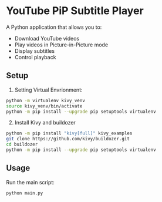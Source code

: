 # YouTube PiP Subtitle Player

A Python application that allows you to:
- Download YouTube videos
- Play videos in Picture-in-Picture mode
- Display subtitles
- Control playback

## Setup
1. Setting Virtual Envrionment:
```bash
python -m virtualenv kivy_venv
source kivy_venv/bin/activate
python -m pip install --upgrade pip setuptools virtualenv
```

2. Install Kivy and buildozer
```bash
python -m pip install "kivy[full]" kivy_examples
git clone https://github.com/kivy/buildozer.git
cd buildozer
python -m pip install --upgrade pip setuptools virtualenv
```

## Usage
Run the main script:
```bash
python main.py
```
